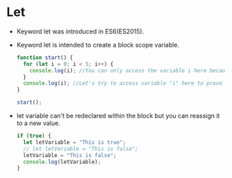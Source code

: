 # Let

- Keyword let was introduced in ES6(ES2015).

- Keyword let is intended to create a block scope variable.

  ```javascript
  function start() {
    for (let i = 0; i < 5; i++) {
      console.log(i); //You can only access the variable i here because we know that using "let" keyword to declare "i" variable is only accessible within this block.
    }
    console.log(i); //Let's try to access variable "i" here to prove that using let keyword to declare a variable will make variable not accessible outside the block.
  }

  start();
  ```

- let variable can't be redeclared within the block but you can reassign it to a new value.

  ```javascript
  if (true) {
    let letVariable = "This is true";
    // let letVariable = "This is false";
    letVariable = "This is false";
    console.log(letVariable);
  }
  ```
